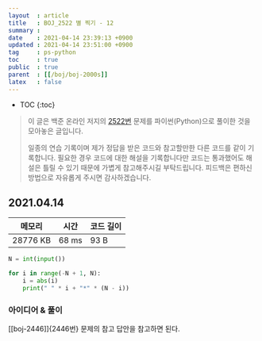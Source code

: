 ```yaml
---
layout  : article
title   : BOJ_2522 별 찍기 - 12
summary : 
date    : 2021-04-14 23:39:13 +0900
updated : 2021-04-14 23:51:00 +0900
tag     : ps-python
toc     : true
public  : true
parent  : [[/boj/boj-2000s]]
latex   : false
---
```

* TOC
{:toc}

> 이 글은 백준 온라인 저지의 [2522번](https://www.acmicpc.net/problem/2522) 문제를 파이썬(Python)으로 풀이한 것을 모아놓은 글입니다.
>
> 일종의 연습 기록이며 제가 정답을 받은 코드와 참고할만한 다른 코드를 같이 기록합니다. 필요한 경우 코드에 대한 해설을 기록합니다만 코드는 통과했어도 해설은 틀릴 수 있기 때문에 가볍게 참고해주시길 부탁드립니다. 피드백은 편하신 방법으로 자유롭게 주시면 감사하겠습니다.

## 2021.04.14

| 메모리    | 시간  | 코드 길이 |
| --------- | ----- | --------- |
| 28776 KB  | 68 ms | 93 B      |

```python
N = int(input())

for i in range(-N + 1, N):
    i = abs(i)
    print(" " * i + "*" * (N - i))
```

### 아이디어 & 풀이

[[boj-2446]]{2446번} 문제의 참고 답안을 참고하면 된다.
